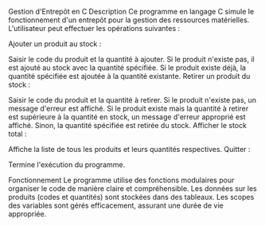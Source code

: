 Gestion d'Entrepôt en C
Description
Ce programme en langage C simule le fonctionnement d'un entrepôt pour la gestion des ressources matérielles. L'utilisateur peut effectuer les opérations suivantes :

Ajouter un produit au stock :

Saisir le code du produit et la quantité à ajouter.
Si le produit n'existe pas, il est ajouté au stock avec la quantité spécifiée.
Si le produit existe déjà, la quantité spécifiée est ajoutée à la quantité existante.
Retirer un produit du stock :

Saisir le code du produit et la quantité à retirer.
Si le produit n'existe pas, un message d'erreur est affiché.
Si le produit existe mais la quantité à retirer est supérieure à la quantité en stock, un message d'erreur approprié est affiché.
Sinon, la quantité spécifiée est retirée du stock.
Afficher le stock total :

Affiche la liste de tous les produits et leurs quantités respectives.
Quitter :

Termine l'exécution du programme.


Fonctionnement
Le programme utilise des fonctions modulaires pour organiser le code de manière claire et compréhensible. Les données sur les produits (codes et quantités) sont stockées dans des tableaux. Les scopes des variables sont gérés efficacement, assurant une durée de vie appropriée.
